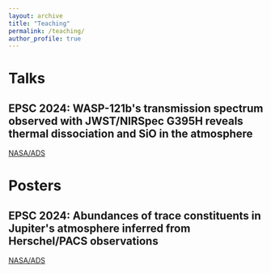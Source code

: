 ```yaml
---
layout: archive
title: "Teaching"
permalink: /teaching/
author_profile: true
---
```



Talks
======

EPSC 2024: WASP-121b's transmission spectrum observed with JWST/NIRSpec G395H reveals thermal dissociation and SiO in the atmosphere
----------------------------------------------------------------------------

[NASA/ADS](https://ui.adsabs.harvard.edu/abs/2024EPSC...17..191G/abstract)

Posters
======

EPSC 2024: Abundances of trace constituents in Jupiter's atmosphere inferred from Herschel/PACS observations
----------------------------------------------------------------------------

[NASA/ADS](https://ui.adsabs.harvard.edu/abs/2024EPSC...17..208G/abstract)

